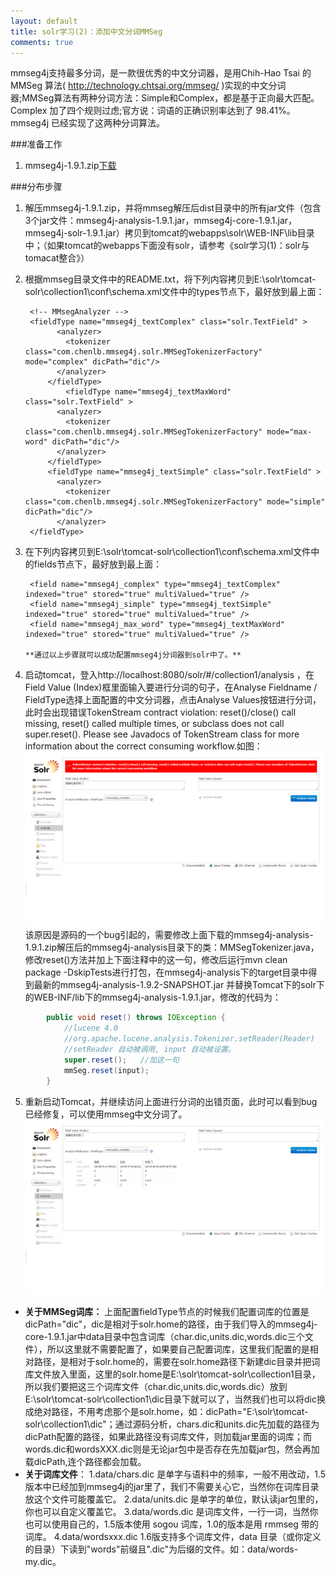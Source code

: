 ```yaml
---
layout: default
title: solr学习(2)：添加中文分词MMSeg
comments: true
---
```



 mmseg4j支持最多分词，是一款很优秀的中文分词器，是用Chih-Hao Tsai 的 MMSeg 算法( http://technology.chtsai.org/mmseg/ )实现的中文分词器;MMSeg算法有两种分词方法：Simple和Complex，都是基于正向最大匹配。Complex 加了四个规则过虑;官方说：词语的正确识别率达到了 98.41%。mmseg4j 已经实现了这两种分词算法。

###准备工作

1. mmseg4j-1.9.1.zip[下载](https://code.google.com/p/mmseg4j/downloads/list)

###分布步骤

1. 解压mmseg4j-1.9.1.zip，并将mmseg解压后dist目录中的所有jar文件（包含3个jar文件：mmseg4j-analysis-1.9.1.jar，mmseg4j-core-1.9.1.jar，mmseg4j-solr-1.9.1.jar）拷贝到tomcat的webapps\solr\WEB-INF\lib目录中；（如果tomcat的webapps下面没有solr，请参考《solr学习(1)：solr与tomacat整合》）
2. 根据mmseg目录文件中的README.txt，将下列内容拷贝到E:\solr\tomcat-solr\collection1\conf\schema.xml文件中的types节点下，最好放到最上面：

        <!-- MMsegAnalyzer -->
        <fieldType name="mmseg4j_textComplex" class="solr.TextField" >
              <analyzer>
                <tokenizer class="com.chenlb.mmseg4j.solr.MMSegTokenizerFactory" mode="complex" dicPath="dic"/>
              </analyzer>
            </fieldType>
    	        <fieldType name="mmseg4j_textMaxWord" class="solr.TextField" >
              <analyzer>
                <tokenizer class="com.chenlb.mmseg4j.solr.MMSegTokenizerFactory" mode="max-word" dicPath="dic"/>
              </analyzer>
            </fieldType>
	        <fieldType name="mmseg4j_textSimple" class="solr.TextField" >
              <analyzer>
                <tokenizer class="com.chenlb.mmseg4j.solr.MMSegTokenizerFactory" mode="simple" dicPath="dic"/>
              </analyzer>
        </fieldType>

3. 在下列内容拷贝到E:\solr\tomcat-solr\collection1\conf\schema.xml文件中的fields节点下，最好放到最上面：

        <field name="mmseg4j_complex" type="mmseg4j_textComplex" indexed="true" stored="true" multiValued="true" />
        <field name="mmseg4j_simple" type="mmseg4j_textSimple" indexed="true" stored="true" multiValued="true" />
        <field name="mmseg4j_max_word" type="mmseg4j_textMaxWord" indexed="true" stored="true" multiValued="true" /> 

       **通过以上步骤就可以成功配置mmseg4j分词器到solr中了。**
4. 启动tomcat，登入http://localhost:8080/solr/#/collection1/analysis ，在Field Value (Index)框里面输入要进行分词的句子，在Analyse Fieldname / FieldType选择上面配置的中文分词器，点击Analyse Values按钮进行分词，此时会出现错误TokenStream contract violation: reset()/close() call missing, reset() called multiple times, or subclass does not call super.reset(). Please see Javadocs of TokenStream class for more information about the correct consuming workflow.如图：
![solr_mmseg-1](https://github.com/yuan-jian/blog/blob/gh-pages/images/solr/solr_mmseg-1.png?raw=true)
该原因是源码的一个bug引起的，需要修改上面下载的mmseg4j-analysis-1.9.1.zip解压后的mmseg4j-analysis目录下的类：MMSegTokenizer.java，修改reset()方法并加上下面注释中的这一句，修改后运行mvn clean package -DskipTests进行打包，在mmseg4j-analysis下的target目录中得到最新的mmseg4j-analysis-1.9.2-SNAPSHOT.jar 并替换Tomcat下的solr下的WEB-INF/lib下的mmseg4j-analysis-1.9.1.jar，修改的代码为：

```java        
        public void reset() throws IOException {
            //lucene 4.0
            //org.apache.lucene.analysis.Tokenizer.setReader(Reader)
            //setReader 自动被调用, input 自动被设置。
            super.reset();   //加这一句
            mmSeg.reset(input);
        }
```
5. 重新启动Tomcat，并继续访问上面进行分词的出错页面，此时可以看到bug已经修复，可以使用mmseg中文分词了。
![solr_mmseg-2](https://github.com/yuan-jian/blog/blob/gh-pages/images/solr/solr_mmseg-2.png?raw=true)

* **关于MMSeg词库：**
上面配置fieldType节点的时候我们配置词库的位置是dicPath="dic"，dic是相对于solr.home的路径，由于我们导入的mmseg4j-core-1.9.1.jar中data目录中包含词库（char.dic,units.dic,words.dic三个文件），所以这里就不需要配置了，如果要自己配置词库，这里我们配置的是相对路径，是相对于solr.home的，需要在solr.home路径下新建dic目录并把词库文件放入里面，这里的solr.home是E:\solr\tomcat-solr\collection1目录，所以我们要把这三个词库文件（char.dic,units.dic,words.dic）放到E:\solr\tomcat-solr\collection1\dic目录下就可以了，当然我们也可以将dic换成绝对路径，不用考虑那个是solr.home，如：dicPath="E:\solr\tomcat-solr\collection1\dic"；通过源码分析，chars.dic和units.dic先加载的路径为dicPath配置的路径，如果此路径没有词库文件，则加载jar里面的词库；而words.dic和wordsXXX.dic则是无论jar包中是否存在先加载jar包，然会再加载dicPath,连个路径都会加载。
* **关于词库文件**：
1.data/chars.dic 是单字与语料中的频率，一般不用改动，1.5版本中已经加到mmseg4j的jar里了，我们不需要关心它，当然你在词库目录放这个文件可能覆盖它。
2.data/units.dic 是单字的单位，默认读jar包里的，你也可以自定义覆盖它。
3.data/words.dic 是词库文件，一行一词，当然你也可以使用自己的，1.5版本使用 sogou 词库，1.0的版本是用 rmmseg 带的词库。
4.data/wordsxxx.dic 1.6版支持多个词库文件，data 目录（或你定义的目录）下读到"words"前缀且".dic"为后缀的文件。如：data/words-my.dic。
